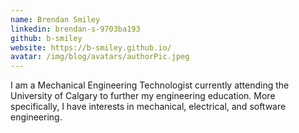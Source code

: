 ```yaml
---
name: Brendan Smiley
linkedin: brendan-s-9703ba193
github: b-smiley
website: https://b-smiley.github.io/
avatar: /img/blog/avatars/authorPic.jpeg
---
```

I am a Mechanical Engineering Technologist currently attending the University of Calgary to further my engineering education. More specifically, I have interests in mechanical, electrical, and software engineering.
